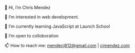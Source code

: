 👋  Hi, I’m Chris Mendez  

👀  I’m interested in web development.  

🌱  I’m currently learning JavaScript at Launch School  

💞️  I’m open to colloboration  

📫  How to reach me: mendecj812@gmail.com | [cjmendez.com](http://cjmendez.com)  

<!---
cmendez20/cmendez20 is a ✨ special ✨ repository because its `README.md` (this file) appears on your GitHub profile.
You can click the Preview link to take a look at your changes.
--->
